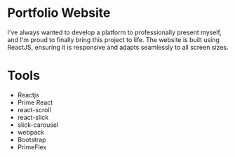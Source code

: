 # Portfolio Website

I've always wanted to develop a platform to professionally present myself, and I'm proud to finally bring this project to life. The website is built using ReactJS, ensuring it is responsive and adapts seamlessly to all screen sizes.

# Tools
* Reactjs
* Prime React
* react-scroll
* react-slick
* slick-carousel
* webpack
* Bootstrap
* PrimeFlex
